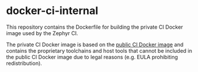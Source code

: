 # docker-ci-internal

This repository contains the Dockerfile for building the private CI
Docker image used by the Zephyr CI.

The private CI Docker image is based on the [public CI Docker image]
and contains the proprietary toolchains and host tools that cannot be
included in the public CI Docker image due to legal reasons (e.g.
EULA prohibiting redistribution).

[public CI Docker image]: https://github.com/zephyrproject-rtos/docker-image
